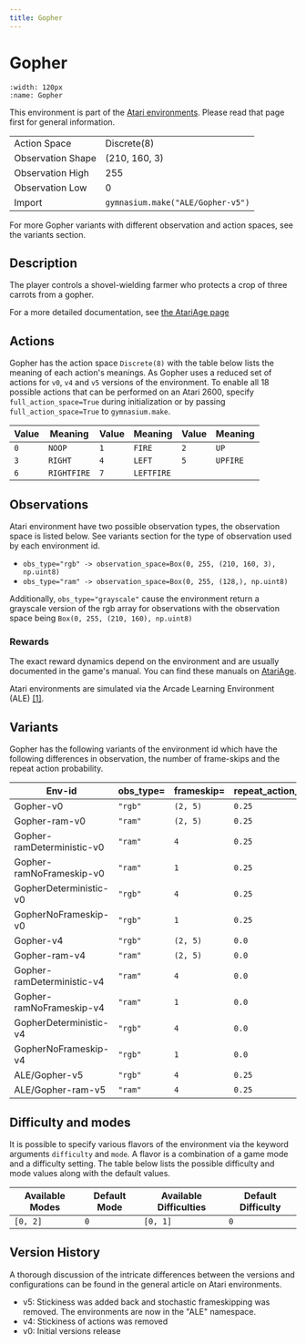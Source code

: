 ```yaml
---
title: Gopher
---
```


# Gopher

```{figure} ../../_static/videos/atari/gopher.gif
:width: 120px
:name: Gopher
```

This environment is part of the <a href='..'>Atari environments</a>. Please read that page first for general information.

|   |   |
|---|---|
| Action Space | Discrete(8) |
| Observation Shape | (210, 160, 3) |
| Observation High | 255 |
| Observation Low | 0  |
| Import | `gymnasium.make("ALE/Gopher-v5")` |

For more Gopher variants with different observation and action spaces, see the variants section.

## Description

The player controls a shovel-wielding farmer who protects a crop of three carrots from a gopher.

For a more detailed documentation, see [the AtariAge page](https://atariage.com/manual_html_page.php?SoftwareLabelID=218)

## Actions

Gopher has the action space `Discrete(8)` with the table below lists the meaning of each action's meanings.
As Gopher uses a reduced set of actions for `v0`, `v4` and `v5` versions of the environment.
To enable all 18 possible actions that can be performed on an Atari 2600, specify `full_action_space=True` during
initialization or by passing `full_action_space=True` to `gymnasium.make`.

| Value   | Meaning     | Value   | Meaning    | Value   | Meaning   |
|---------|-------------|---------|------------|---------|-----------|
| `0`     | `NOOP`      | `1`     | `FIRE`     | `2`     | `UP`      |
| `3`     | `RIGHT`     | `4`     | `LEFT`     | `5`     | `UPFIRE`  |
| `6`     | `RIGHTFIRE` | `7`     | `LEFTFIRE` |         |           |

## Observations

Atari environment have two possible observation types, the observation space is listed below.
See variants section for the type of observation used by each environment id.

- `obs_type="rgb" -> observation_space=Box(0, 255, (210, 160, 3), np.uint8)`
- `obs_type="ram" -> observation_space=Box(0, 255, (128,), np.uint8)`

Additionally, `obs_type="grayscale"` cause the environment return a grayscale version of the rgb array for observations with the observation space being `Box(0, 255, (210, 160), np.uint8)`
### Rewards

The exact reward dynamics depend on the environment and are usually documented in the game's manual. You can
find these manuals on [AtariAge](https://atariage.com/manual_html_page.php?SoftwareLabelID=218).

Atari environments are simulated via the Arcade Learning Environment (ALE) [[1]](#1).

## Variants

Gopher has the following variants of the environment id which have the following differences in observation,
the number of frame-skips and the repeat action probability.

| Env-id                     | obs_type=   | frameskip=   | repeat_action_probability=   |
|----------------------------|-------------|--------------|------------------------------|
| Gopher-v0                  | `"rgb"`     | `(2, 5)`     | `0.25`                       |
| Gopher-ram-v0              | `"ram"`     | `(2, 5)`     | `0.25`                       |
| Gopher-ramDeterministic-v0 | `"ram"`     | `4`          | `0.25`                       |
| Gopher-ramNoFrameskip-v0   | `"ram"`     | `1`          | `0.25`                       |
| GopherDeterministic-v0     | `"rgb"`     | `4`          | `0.25`                       |
| GopherNoFrameskip-v0       | `"rgb"`     | `1`          | `0.25`                       |
| Gopher-v4                  | `"rgb"`     | `(2, 5)`     | `0.0`                        |
| Gopher-ram-v4              | `"ram"`     | `(2, 5)`     | `0.0`                        |
| Gopher-ramDeterministic-v4 | `"ram"`     | `4`          | `0.0`                        |
| Gopher-ramNoFrameskip-v4   | `"ram"`     | `1`          | `0.0`                        |
| GopherDeterministic-v4     | `"rgb"`     | `4`          | `0.0`                        |
| GopherNoFrameskip-v4       | `"rgb"`     | `1`          | `0.0`                        |
| ALE/Gopher-v5              | `"rgb"`     | `4`          | `0.25`                       |
| ALE/Gopher-ram-v5          | `"ram"`     | `4`          | `0.25`                       |

## Difficulty and modes

It is possible to specify various flavors of the environment via the keyword arguments `difficulty` and `mode`.
A flavor is a combination of a game mode and a difficulty setting. The table below lists the possible difficulty and mode values
along with the default values.

| Available Modes   | Default Mode   | Available Difficulties   | Default Difficulty   |
|-------------------|----------------|--------------------------|----------------------|
| `[0, 2]`          | `0`            | `[0, 1]`                 | `0`                  |

## Version History

A thorough discussion of the intricate differences between the versions and configurations can be found in the general article on Atari environments.

* v5: Stickiness was added back and stochastic frameskipping was removed. The environments are now in the "ALE" namespace.
* v4: Stickiness of actions was removed
* v0: Initial versions release
